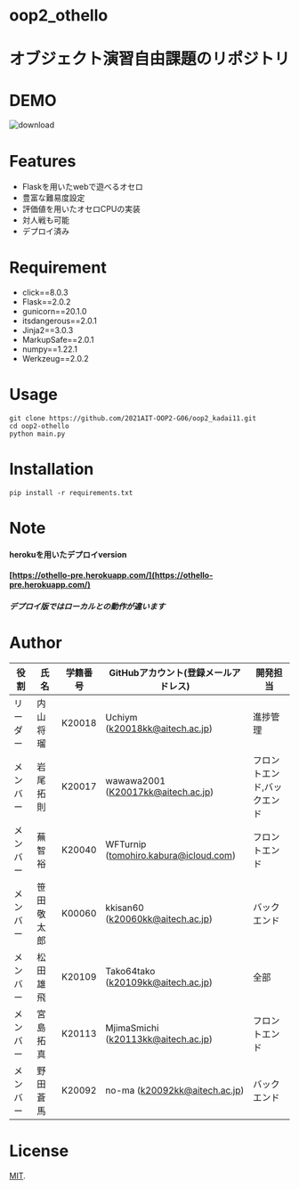 # oop2_othello

オブジェクト演習自由課題のリポジトリ
===
# DEMO

![download](https://user-images.githubusercontent.com/68636376/151844249-11c6a6d8-9757-407f-ae6f-d12fee84525c.gif)


# Features

- Flaskを用いたwebで遊べるオセロ
- 豊富な難易度設定
- 評価値を用いたオセロCPUの実装
- 対人戦も可能
- デプロイ済み

# Requirement

* click==8.0.3
* Flask==2.0.2
* gunicorn==20.1.0
* itsdangerous==2.0.1
* Jinja2==3.0.3
* MarkupSafe==2.0.1
* numpy==1.22.1
* Werkzeug==2.0.2

# Usage

```
git clone https://github.com/2021AIT-OOP2-G06/oop2_kadai11.git
cd oop2-othello
python main.py
```

# Installation
```
pip install -r requirements.txt
```

# Note
#### herokuを用いたデプロイversion
#### [https://othello-pre.herokuapp.com/](https://othello-pre.herokuapp.com/)
#### ***デプロイ版ではローカルとの動作が違います***



# Author
| 役割     | 氏名      | 学籍番号     | GitHubアカウント(登録メールアドレス) | 開発担当 |
| -------------- | -------------- | ----------- | -------------------------------------- | -------------- |
| リーダー | 内山将瑠 | K20018 | Uchiym (k20018kk@aitech.ac.jp) | 進捗管理 |
| メンバー | 岩尾拓則 | K20017 | wawawa2001 (K20017kk@aitech.ac.jp) | フロントエンド,バックエンド |
| メンバー | 蕪 智裕 | K20040 | WFTurnip (tomohiro.kabura@icloud.com) | フロントエンド |
| メンバー | 笹田敬太郎 | K00060 | kkisan60 (k20060kk@aitech.ac.jp) | バックエンド |
| メンバー | 松田雄飛 | K20109 | Tako64tako (k20109kk@aitech.ac.jp) | 全部 |
| メンバー | 宮島拓真 | K20113 | MjimaSmichi (k20113kk@aitech.ac.jp) | フロントエンド |
| メンバー | 野田蒼馬 | K20092 | no-ma (k20092kk@aitech.ac.jp) | バックエンド |

# License

[MIT](https://github.com/2021AIT-OOP2-G06/oop2-othello/blob/main/LICENSE.txt).
